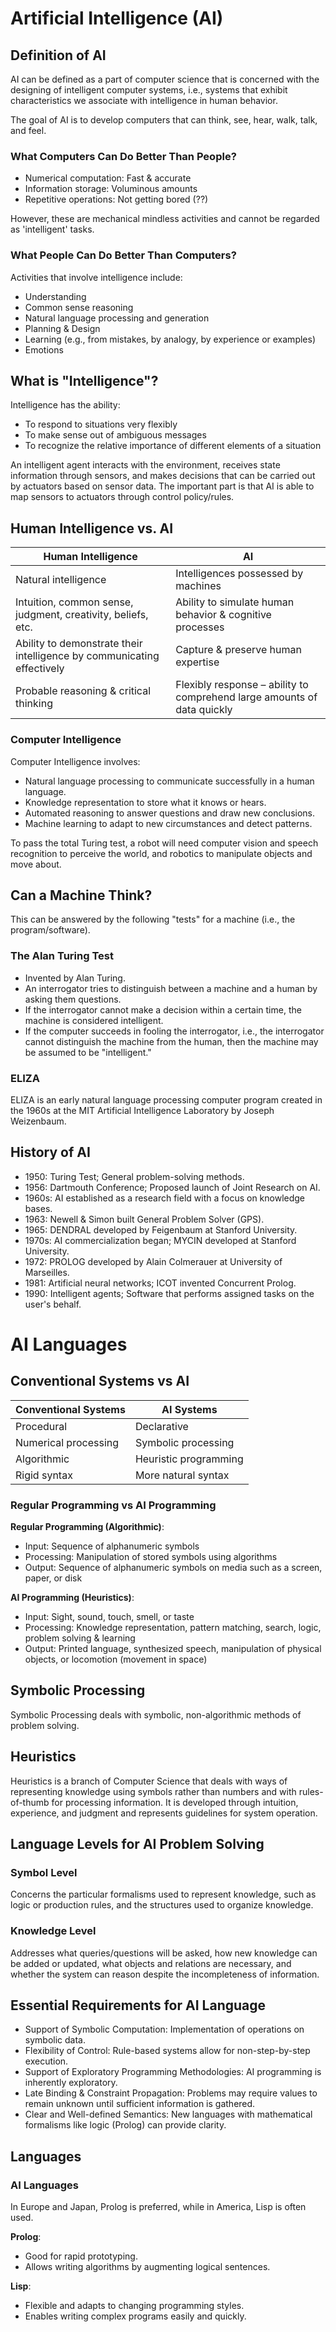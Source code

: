 # Artificial Intelligence (AI)

## Definition of AI​

AI can be defined as a part of computer science that is concerned with the designing of intelligent computer systems, i.e., systems that exhibit characteristics we associate with intelligence in human behavior.

The goal of AI is to develop computers that can think, see, hear, walk, talk, and feel.

### What Computers Can Do Better Than People?

- Numerical computation: Fast & accurate
- Information storage: Voluminous amounts
- Repetitive operations: Not getting bored (??)
  
However, these are mechanical mindless activities and cannot be regarded as 'intelligent' tasks.

### What People Can Do Better Than Computers?

Activities that involve intelligence include:
- Understanding
- Common sense reasoning
- Natural language processing and generation
- Planning & Design
- Learning (e.g., from mistakes, by analogy, by experience or examples)
- Emotions

## What is "Intelligence"?

Intelligence has the ability:
- To respond to situations very flexibly
- To make sense out of ambiguous messages
- To recognize the relative importance of different elements of a situation

An intelligent agent interacts with the environment, receives state information through sensors, and makes decisions that can be carried out by actuators based on sensor data. The important part is that AI is able to map sensors to actuators through control policy/rules.

## Human Intelligence vs. AI

| Human Intelligence                        | AI                                         |
| ---------------------------------------- | ------------------------------------------ |
| Natural intelligence                     | Intelligences possessed by machines        |
| Intuition, common sense, judgment, creativity, beliefs, etc. | Ability to simulate human behavior & cognitive processes |
| Ability to demonstrate their intelligence by communicating effectively | Capture & preserve human expertise          |
| Probable reasoning & critical thinking    | Flexibly response – ability to comprehend large amounts of data quickly |

### Computer Intelligence

Computer Intelligence involves:
- Natural language processing to communicate successfully in a human language.
- Knowledge representation to store what it knows or hears.
- Automated reasoning to answer questions and draw new conclusions.
- Machine learning to adapt to new circumstances and detect patterns.

To pass the total Turing test, a robot will need computer vision and speech recognition to perceive the world, and robotics to manipulate objects and move about.

## Can a Machine Think?

This can be answered by the following "tests" for a machine (i.e., the program/software).

### The Alan Turing Test

- Invented by Alan Turing.
- An interrogator tries to distinguish between a machine and a human by asking them questions.
- If the interrogator cannot make a decision within a certain time, the machine is considered intelligent.
- If the computer succeeds in fooling the interrogator, i.e., the interrogator cannot distinguish the machine from the human, then the machine may be assumed to be "intelligent."

### ELIZA

ELIZA is an early natural language processing computer program created in the 1960s at the MIT Artificial Intelligence Laboratory by Joseph Weizenbaum.

## History of AI

- 1950: Turing Test; General problem-solving methods.
- 1956: Dartmouth Conference; Proposed launch of Joint Research on AI.
- 1960s: AI established as a research field with a focus on knowledge bases.
- 1963: Newell & Simon built General Problem Solver (GPS).
- 1965: DENDRAL developed by Feigenbaum at Stanford University.
- 1970s: AI commercialization began; MYCIN developed at Stanford University.
- 1972: PROLOG developed by Alain Colmerauer at University of Marseilles.
- 1981: Artificial neural networks; ICOT invented Concurrent Prolog.
- 1990: Intelligent agents; Software that performs assigned tasks on the user's behalf.

# AI Languages​

## Conventional Systems vs AI

| Conventional Systems            | AI Systems                     |
| ------------------------------- | ------------------------------- |
| Procedural                      | Declarative                    |
| Numerical processing            | Symbolic processing             |
| Algorithmic                     | Heuristic programming           |
| Rigid syntax                    | More natural syntax             |

### Regular Programming vs AI Programming

**Regular Programming (Algorithmic)**:
- Input: Sequence of alphanumeric symbols
- Processing: Manipulation of stored symbols using algorithms
- Output: Sequence of alphanumeric symbols on media such as a screen, paper, or disk

**AI Programming (Heuristics)**:
- Input: Sight, sound, touch, smell, or taste
- Processing: Knowledge representation, pattern matching, search, logic, problem solving & learning
- Output: Printed language, synthesized speech, manipulation of physical objects, or locomotion (movement in space)

## Symbolic Processing

Symbolic Processing deals with symbolic, non-algorithmic methods of problem solving.

## Heuristics

Heuristics is a branch of Computer Science that deals with ways of representing knowledge using symbols rather than numbers and with rules-of-thumb for processing information. It is developed through intuition, experience, and judgment and represents guidelines for system operation.

## Language Levels for AI Problem Solving

### Symbol Level

Concerns the particular formalisms used to represent knowledge, such as logic or production rules, and the structures used to organize knowledge.

### Knowledge Level

Addresses what queries/questions will be asked, how new knowledge can be added or updated, what objects and relations are necessary, and whether the system can reason despite the incompleteness of information.

## Essential Requirements for AI Language

- Support of Symbolic Computation: Implementation of operations on symbolic data.
- Flexibility of Control: Rule-based systems allow for non-step-by-step execution.
- Support of Exploratory Programming Methodologies: AI programming is inherently exploratory.
- Late Binding & Constraint Propagation: Problems may require values to remain unknown until sufficient information is gathered.
- Clear and Well-defined Semantics: New languages with mathematical formalisms like logic (Prolog) can provide clarity.

## Languages

### AI Languages

In Europe and Japan, Prolog is preferred, while in America, Lisp is often used.

**Prolog**:
- Good for rapid prototyping.
- Allows writing algorithms by augmenting logical sentences.
  
**Lisp**:
- Flexible and adapts to changing programming styles.
- Enables writing complex programs easily and quickly.
